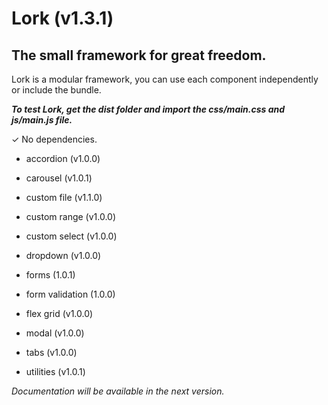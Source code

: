 # Lork (v1.3.1)

## The small framework for great freedom.

Lork is a modular framework, you can use each component independently or include the bundle.

***To test Lork, get the dist folder and import the css/main.css and js/main.js file.***

✓ No dependencies.

- accordion (v1.0.0)

- carousel (v1.0.1)

- custom file (v1.1.0)

- custom range (v1.0.0)

- custom select (v1.0.0)

- dropdown (v1.0.0)

- forms (1.0.1)

- form validation (1.0.0)

- flex grid (v1.0.0)

- modal (v1.0.0)

- tabs (v1.0.0)

- utilities (v1.0.1)



*Documentation will be available in the next version.*
